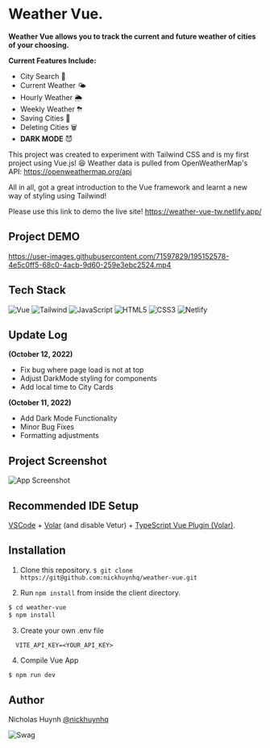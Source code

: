 # Weather Vue.

**Weather Vue allows you to track the current and future weather of cities of your choosing.**

**Current Features Include:**
- City Search 🔎
- Current Weather 🌤
- Hourly Weather 🌦
- Weekly Weather ⛈
- Saving Cities 💾
- Deleting Cities 🗑
- **DARK MODE** 😈

This project was created to experiment with Tailwind CSS and is my first project using Vue.js! 😆
Weather data is pulled from OpenWeatherMap's API:
https://openweathermap.org/api

All in all, got a great introduction to the Vue framework and learnt a new way of styling using Tailwind! 


Please use this link to demo the live site!
https://weather-vue-tw.netlify.app/

## Project DEMO


https://user-images.githubusercontent.com/71597829/195152578-4e5c0ff5-68c0-4acb-9d60-259e3ebc2524.mp4



## Tech Stack
![Vue](https://img.shields.io/badge/Vue.js-35495E?style=for-the-badge&logo=vue.js&logoColor=4FC08D)
![Tailwind](https://img.shields.io/badge/Tailwind_CSS-38B2AC?style=for-the-badge&logo=tailwind-css&logoColor=white)
![JavaScript]( 	https://img.shields.io/badge/JavaScript-F7DF1E?style=for-the-badge&logo=javascript&logoColor=black)
![HTML5](https://img.shields.io/badge/HTML5-E34F26?style=for-the-badge&logo=html5&logoColor=white)
![CSS3](https://img.shields.io/badge/CSS3-1572B6?style=for-the-badge&logo=css3&logoColor=white)
![Netlify](https://img.shields.io/badge/Netlify-00C7B7?style=for-the-badge&logo=netlify&logoColor=white)

## Update Log
**(October 12, 2022)**
- Fix bug where page load is not at top
- Adjust DarkMode styling for components
- Add local time to City Cards

**(October 11, 2022)**
- Add Dark Mode Functionality
- Minor Bug Fixes
- Formatting adjustments

## Project Screenshot
![App Screenshot](https://firebasestorage.googleapis.com/v0/b/weather-vue-f1edf.appspot.com/o/weather-vue.jpg?alt=media&token=73dd1a20-1a8b-4bd8-9337-3fb7bcc19dda)

## Recommended IDE Setup

[VSCode](https://code.visualstudio.com/) + [Volar](https://marketplace.visualstudio.com/items?itemName=Vue.volar) (and disable Vetur) + [TypeScript Vue Plugin (Volar)](https://marketplace.visualstudio.com/items?itemName=Vue.vscode-typescript-vue-plugin).

## Installation

1. Clone this repository.
```$ git clone https://git@github.com:nickhuynhq/weather-vue.git```


2. Run `npm install` from inside the client directory.
```bash
$ cd weather-vue
$ npm install
```

3. Create your own .env file
```
  VITE_API_KEY=<YOUR_API_KEY>
```

4. Compile Vue App

```bash
$ npm run dev
```

## Author

Nicholas Huynh [@nickhuynhq](https://github.com/nickhuynhq)

![Swag](http://ForTheBadge.com/images/badges/built-with-swag.svg)
